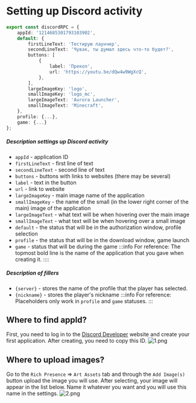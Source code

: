 # Setting up Discord activity

```ts
export const discordRPC = {
    appId: '1214685301793103902',
    default: {
        firstLineText: 'Тестирую лаунчер',
        secondLineText: 'Чувак, ты думал здесь что-то будет?',
        buttons: [
            {
                label: 'Прекол',
                url: 'https://youtu.be/dQw4w9WgXcQ',
            },
        ],
        largeImageKey: 'logo',
        smallImageKey: 'logo_mc',
        largeImageText: 'Aurora Launcher',
        smallImageText: 'Minecraft',
    },
    profile: {...},
    game: {...}
};
```

##### Description settings up Discord activity

- `appId` - application ID
- `firstLineText` - first line of text
- `secondLineText` - second line of text
- `buttons` - buttons with links to websites (there may be several)
- `label` - text in the button
- `url` - link to website
- `largeImageKey` - main image name of the application
- `smallImageKey` - the name of the small (in the lower right corner of the main) image of the application
- `largeImageText` - what text will be when hovering over the main image
- `smallImageText` - what text will be when hovering over a small image
- `default` - the status that will be in the authorization window, profile selection
- `profile` - the status that will be in the download window, game launch
- `game` - status that will be during the game
:::info For reference:
The topmost bold line is the name of the application that you gave when creating it.
::::

##### Description of fillers

- `{server}` - stores the name of the profile that the player has selected.
- `{nickname}` - stores the player's nickname
:::info For reference:
Placeholders only work in `profile` and `game` statuses.
:::

## Where to find appId?

First, you need to log in to the [Discord Developer](https://discord.com/developers) website and create your first application.
After creating, you need to copy this ID.
![1.png](/discord-developer/1.webp)

## Where to upload images?

Go to the `Rich Presence` => `Art Assets` tab and through the `Add Image(s)` button upload the image you will use. After selecting, your image will appear in the list below. Name it whatever you want and you will use this name in the settings.
![2.png](/discord-developer/2.webp)
